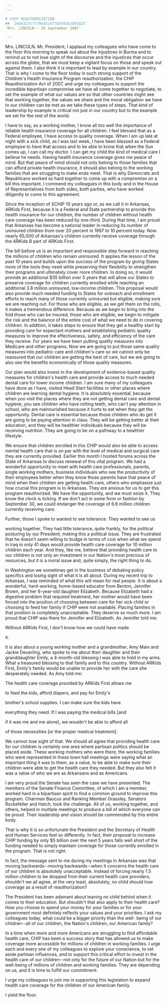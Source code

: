 ```yaml
---
---

# CHIP REAUTHORIZATION
## `24d43231f779ed1c877b6f03b1801825`
`Mrs. LINCOLN — 26 September 2007`

---
```



Mrs. LINCOLN. Mr. President, I applaud my colleagues who have come to 
the floor this morning to speak out about the injustices in Burma and 
to remind us to not lose sight of the discourse and the injustices that 
occur across the globe, that we must keep a vigilant focus on those and 
speak out against them. I also think it is important to lead by example 
in our country. That is why I come to the floor today in such strong 
support of the Children's Health Insurance Program reauthorization, the 
CHIP Reauthorization Act of 2007, and urge my colleagues to support the 
incredible bipartisan compromise we have all come together to 
negotiate, to set the example of what our values are so that other 
countries might see that working together, the values we share and the 
moral obligation we have to our children can be met as we take these 
types of steps. That kind of leadership by example is critical not just 
in our country but to the example we set for the rest of the world.

I have to say, as a working mother, I know all too well the 
importance of reliable health insurance coverage for all children. I 
feel blessed that as a Federal employee, I have access to quality 
coverage. When I am up late at night with a sick child, as I was last 
week, I have been blessed as a Federal employee to have that access and 
to be able to know that when the Sun comes up, I can call my doctor. I 
can get my child the kind of medical care I believe he needs. Having 
health insurance coverage gives me peace of mind. But that peace of 
mind should not only belong to those families that can afford private 
health insurance, it should also belong to the working families that 
are struggling to make ends meet. That is why Democrats and 
Republicans worked so hard together to come up with a compromise on a 
bill this important. I commend my colleagues in this body and in the 
House of Representatives from both sides, both parties, who have worked 
diligently to come to this agreement.


Since the inception of SCHIP 10 years ago or, as we call it in 
Arkansas, ARKids First, because it is a Federal and State partnership 
to provide this health insurance for our children, the number of 
children without health care coverage has been reduced by one-third. 
During that time, I am proud that Arkansas has become a national leader 
in reducing its number of uninsured children from over 20 percent in 
1997 to 10 percent today. Now nearly 65,000 of Arkansas's children 
currently receive coverage through the ARKids B part of ARKids First.

The bill before us is an important and responsible step forward in 
reaching the millions of children who remain uninsured. It applies the 
lesson of the past 10 years and builds upon the success of the program 
by giving States more of the tools they need while preserving their 
flexibility to strengthen their programs and ultimately cover more 
children. In doing so, it would provide an additional $35 billion over 
5 years that will allow our States to preserve coverage for children 
currently enrolled while reaching an additional 3.8 million uninsured, 
low-income children. This proposal would also provide much needed 
funding to States for outreach and enrollment efforts to reach many of 
those currently uninsured but eligible, making sure we are reaching 
out. For those who are eligible, as we get them on the rolls, it makes 
a tremendous difference. Because as we begin to bring into the fold 
those who can be insured, those who are eligible, we begin to mitigate 
the risk and the balance of the entire cost of what we need to do in 
covering children. In addition, it takes steps to ensure that they get 
a healthy start by providing care for expectant mothers and 
establishing pediatric quality measures to improve the effectiveness, 
safety, and efficiency of the care they receive. For years we have been 
putting quality measures into Medicare and other programs. Now we are 
going to put those same quality measures into pediatric care and 
children's care so we cannot only be reassured that our children are 
getting the best of care, but we are going to also see the benefits 
economically of those quality measures.

Our plan would also invest in the development of evidence-based 
quality measures for children's health care and provide access to much 
needed dental care for lower income children. I am sure many of my 
colleagues have done as I have, visited Head Start facilities or other 
places where children are learning dental hygiene. It is absolutely 
essential, because when you visit the places where they are not getting 
dental care and dental hygiene, you see children who have rotting 
teeth, who can't pay attention in school, who are malnourished because 
it hurts to eat when they get the opportunity. Dental care is essential 
because those children who do get it are going to be paying attention 
in class. They will be getting better at their education, and they will 
be healthier individuals because they will be receiving nutrition. They 
are going to be on a pathway to a healthier lifestyle.

We ensure that children enrolled in this CHIP would also be able to 
access mental health care that is on par with the level of medical and 
surgical care they are currently provided. Earlier this month I hosted 
forums across the State of Arkansas to discuss renewal of this vital 
program. We had a wonderful opportunity to meet with health care 
professionals, parents, single working mothers, business individuals 
who see the productivity of their employees better when they know those 
parents have that peace of mind when their children are getting health 
care, others who emphasize just how crucial this program is to 
Arkansas. They are anxious for us to get this program reauthorized. We 
have the opportunity, and we must seize it. They know the clock is 
ticking. If we don't act in some form or fashion by September 30, we 
could endanger the coverage of 6.6 million children currently receiving 
care.

Further, those I spoke to wanted to see tolerance. They wanted to see 
us


working together. They had little tolerance, quite frankly, for the 
political posturing by our President, making this a political issue. 
They are frustrated that he doesn't seem willing to budge in terms of 
cost when what we spend in Iraq in only 41 days would provide health 
care coverage for 10 million children each year. And they, like me, 
believe that providing health care to our children is not only an 
investment in our Nation's most precious of resources, but it is a 
moral issue and, quite simply, the right thing to do.

In Washington we sometimes get in the business of debating policy 
specifics and losing sight of what it is all about. During my recent 
trip to Arkansas, I was reminded of what this will mean for real 
people. It is about a wonderful, hard-working, home-based educator from 
Benton, Jennifer Brown, and her 6-year-old daughter Elizabeth. Because 
Elizabeth had a digestive problem that required treatment, her mother 
would have been forced into the position of choosing between care for 
her sick child or choosing to feed her family if CHIP were not 
available. Placing families in that position is completely 
unacceptable. They deserve so much more. I am proud that CHIP was there 
for Jennifer and Elizabeth. As Jennifer told me:




 Without ARKids First, I don't know how we could have made 


 it.


It is also about a young working mother and a grandmother, Amy Main 
and Jackie Deuerling, who spoke to me about their daughter and their 
granddaughter Emily, a 4-month-old blessing I was able to hold in my 
arms. What a treasured blessing to that family and to this country. 
Without ARKids First, Emily's family would be unable to provide her 
with the care she desperately needed. As Amy told me:




 The health care coverage provided by ARKids First allows me 


 to feed the kids, afford diapers, and pay for Emily's 


 brother's school supplies. I can make sure the kids have 


 everything they need. If I was paying the medical bills [and 


 if it was me and me alone], we wouldn't be able to afford all 


 of those necessities [or the proper medical treatment].


We cannot lose sight of that. We should all agree that providing 
health care for our children is certainly one area where partisan 
politics should be placed aside. These working mothers who were there, 
the working families who were represented in these town hall meetings 
were saying what an important thing it was to them, as a value, to be 
able to make sure their children were able to get the health care they 
needed. But they also felt it was a value of who we are as Arkansans 
and as Americans.

I am very proud the Senate has seen the case we have presented. The 
members of the Senate Finance Committee, of which I am a member, worked 
hard in a bipartisan spirit to find a common ground to improve this 
program. Chairman Baucus and Ranking Member Grassley, Senators 
Rockefeller and Hatch, took the challenge. All of us, working together, 
and others, helped in multiple meetings to produce a bill of which 
everyone can be proud. Their leadership and vision should be commended 
by this entire body.

That is why it is so unfortunate the President and the Secretary of 
Health and Human Services feel so differently. In fact, their proposal 
to increase CHIP funding by only $5 billion over the next 5 years falls 
well short of the funding needed to simply maintain coverage for those 
currently enrolled in the program. That is not right.

In fact, the message sent to me during my meetings in Arkansas was 
that moving backwards--moving backwards--when it concerns the health 
care of our children is absolutely unacceptable. Instead of forcing 
nearly 1.5 million children to be dropped from their current health 
care providers, shouldn't we all agree, at the very least, absolutely, 
no child should lose coverage as a result of reauthorization?

The President has been adamant about leaving no child behind when it 
comes to their education. But shouldn't that also apply to their health 
care? How you choose to spend your money for your families or for your 
government most definitely reflects your values and your priorities. I 
ask my colleagues today, what could be a bigger priority than the well-
being of our children--all of our children, the Nation's children, our 
American family?

In a time when more and more Americans are struggling to find 
affordable health care, CHIP has been a success story that has allowed 
us to make coverage more accessible for millions of children in working 
families. I urge each and every one of my colleagues to explore your 
conscience, to set aside partisan influences, and to support this 
critical effort to invest in the health care of our children--not only 
for the future of our Nation but for the well-being of millions of 
children and working families. They are depending on us, and it is time 
to fulfill our commitment.

I urge my colleagues to join me in supporting this legislation to 
expand health care coverage for the children of our American family.

I yield the floor.